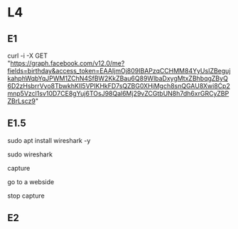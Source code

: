 # L4


## E1

curl -i -X GET \
 "https://graph.facebook.com/v12.0/me?fields=birthday&access_token=EAAIjmOj809IBAPzqCCHMM84YyUsIZBegujkahphWqbYqJPWM1ZChN4SfBW2KkZBau6Q89WlbaDxygMtxZBhbqgZByQ6D2zHsbrrVyo8TbwkhKIl5VPIKHkFD7sQZBG0XHjMgch8snQGAU8Xwi8Cp2mnp5Vzcl1sv10D7CE8gYuj6TOsJ98Qal6Mj29vZCGtbUN8h7dh6xrGRCyZBPZBrLscz9"


 ## E1.5


sudo apt install wireshark -y

sudo wireshark

capture

go to a webside

stop capture

## E2

